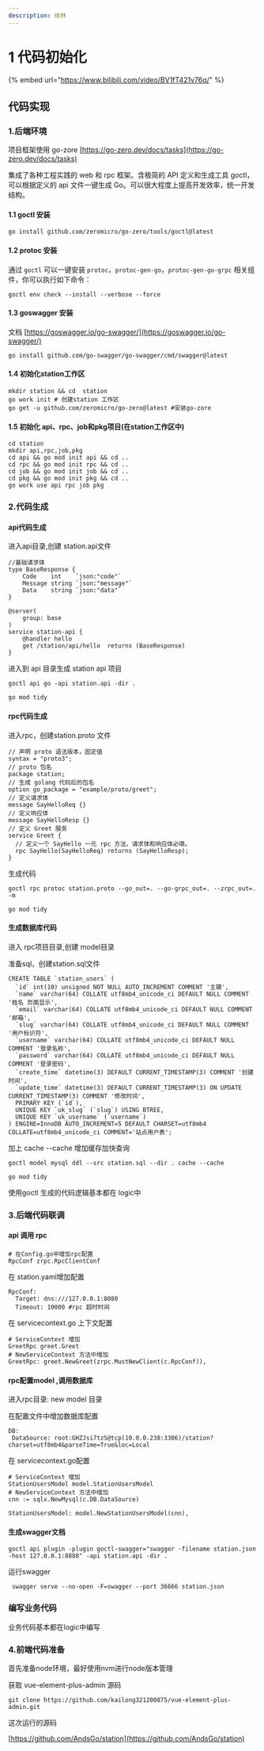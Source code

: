 ```yaml
---
description: 徐林
---
```


# 1️ 代码初始化



{% embed url="https://www.bilibili.com/video/BV1fT421v76q/" %}

## 代码实现

### 1.后端环境

项目框架使用 go-zore [https://go-zero.dev/docs/tasks](https://go-zero.dev/docs/tasks)

集成了各种工程实践的 web 和 rpc 框架。含极简的 API 定义和生成工具 goctl，可以根据定义的 api 文件一键生成 Go。可以很大程度上提高开发效率，统一开发结构。

#### 1.1 goctl 安装

```
go install github.com/zeromicro/go-zero/tools/goctl@latest
```

#### 1.2 protoc 安装

通过 `goctl` 可以一键安装 `protoc`，`protoc-gen-go`，`protoc-gen-go-grpc` 相关组件，你可以执行如下命令：

```
goctl env check --install --verbose --force
```

#### 1.3 goswagger 安装

文档 [https://goswagger.io/go-swagger/](https://goswagger.io/go-swagger/)

```
go install github.com/go-swagger/go-swagger/cmd/swagger@latest
```

#### 1.4 初始化station工作区

```
mkdir station && cd  station
go work init # 创建station 工作区
go get -u github.com/zeromicro/go-zero@latest #安装go-zore
```

#### 1.5 初始化 api、rpc、job和pkg项目(在station工作区中)

```
cd station
mkdir api,rpc,job,pkg
cd api && go mod init api && cd ..
cd rpc && go mod init rpc && cd ..
cd job && go mod init job && cd ..
cd pkg && go mod init pkg && cd ..
go work use api rpc job pkg
```

### 2.代码生成

#### api代码生成

进入api目录,创建 station.api文件

```
//基础请求体
type BaseResponse {
    Code    int    `json:"code"`
    Message string `json:"message"`
    Data    string `json:"data"`
}
​
@server(
    group: base
)
service station-api {
    @handler hello
    get /station/api/hello  returns (BaseResponse)
}
```

进入到 api 目录生成 station api 项目

```
goctl api go -api station.api -dir .
​
go mod tidy 
```

#### rpc代码生成

进入rpc，创建station.proto 文件

```
// 声明 proto 语法版本，固定值
syntax = "proto3";
// proto 包名
package station;
// 生成 golang 代码后的包名
option go_package = "example/proto/greet";
// 定义请求体
message SayHelloReq {}
// 定义响应体
message SayHelloResp {}
// 定义 Greet 服务
service Greet {
  // 定义一个 SayHello 一元 rpc 方法，请求体和响应体必填。
  rpc SayHello(SayHelloReq) returns (SayHelloResp);
}
```

生成代码

```
goctl rpc protoc station.proto --go_out=. --go-grpc_out=. --zrpc_out=. -m
​
go mod tidy 
```

#### 生成数据库代码

进入 rpc项目目录,创建 model目录

准备sql，创建station.sql文件

```
CREATE TABLE `station_users` (
  `id` int(10) unsigned NOT NULL AUTO_INCREMENT COMMENT '主键',
  `name` varchar(64) COLLATE utf8mb4_unicode_ci DEFAULT NULL COMMENT '姓名 页面显示',
  `email` varchar(64) COLLATE utf8mb4_unicode_ci DEFAULT NULL COMMENT '邮箱',
  `slug` varchar(64) COLLATE utf8mb4_unicode_ci DEFAULT NULL COMMENT '用户标识符',
  `username` varchar(64) COLLATE utf8mb4_unicode_ci DEFAULT NULL COMMENT '登录名称',
  `password` varchar(64) COLLATE utf8mb4_unicode_ci DEFAULT NULL COMMENT '登录密码',
  `create_time` datetime(3) DEFAULT CURRENT_TIMESTAMP(3) COMMENT '创建时间',
  `update_time` datetime(3) DEFAULT CURRENT_TIMESTAMP(3) ON UPDATE CURRENT_TIMESTAMP(3) COMMENT '修改时间',
  PRIMARY KEY (`id`),
  UNIQUE KEY `uk_slug` (`slug`) USING BTREE,
  UNIQUE KEY `uk_username` (`username`)
) ENGINE=InnoDB AUTO_INCREMENT=5 DEFAULT CHARSET=utf8mb4 COLLATE=utf8mb4_unicode_ci COMMENT='站点用户表';
```

加上 cache --cache 增加缓存加快查询

```
goctl model mysql ddl --src station.sql --dir . cache --cache
​
go mod tidy 
```

使用goctl 生成的代码逻辑基本都在 logic中

### 3.后端代码联调

#### api 调用 rpc

```
# 在Config.go中增加rpc配置
RpcConf zrpc.RpcClientConf
```

在 station.yaml增加配置

```
RpcConf:
  Target: dns:///127.0.0.1:8080
  Timeout: 10000 #rpc 超时时间
```

在 servicecontext.go 上下文配置

```
# ServiceContext 增加
GreetRpc greet.Greet
# NewServiceContext 方法中增加
GreetRpc: greet.NewGreet(zrpc.MustNewClient(c.RpcConf)),
```

#### rpc配置model ,调用数据库

进入rpc目录: new model 目录

在配置文件中增加数据库配置

```
DB:
 DataSource: root:GHZJsi7tzS@tcp(10.0.0.238:3306)/station?charset=utf8mb4&parseTime=True&loc=Local
```

在 servicecontext.go配置

```
# ServiceContext 增加
StationUsersModel model.StationUsersModel
# NewServiceContext 方法中增加
cnn := sqlx.NewMysql(c.DB.DataSource)
​
StationUsersModel: model.NewStationUsersModel(cnn),
```

#### 生成swagger文档

```
goctl api plugin -plugin goctl-swagger="swagger -filename station.json -host 127.0.0.1:8888" -api station.api -dir .
```

运行swagger

```
 swagger serve --no-open -F=swagger --port 36666 station.json
```

### 编写业务代码

业务代码基本都在logic中编写

### 4.前端代码准备

首先准备node环境，最好使用nvm进行node版本管理

获取 vue-element-plus-admin 源码

```
git clone https://github.com/kailong321200875/vue-element-plus-admin.git
```



这次运行的源码

[https://github.com/AndsGo/station](https://github.com/AndsGo/station)

